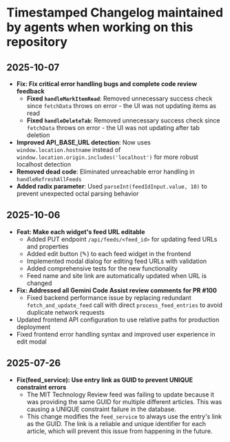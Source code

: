 # Timestamped Changelog maintained by agents when working on this repository


## 2025-10-07

- **Fix: Fix critical error handling bugs and complete code review feedback**
  - **Fixed `handleMarkItemRead`**: Removed unnecessary success check since `fetchData` throws on error - the UI was not updating items as read
  - **Fixed `handleDeleteTab`**: Removed unnecessary success check since `fetchData` throws on error - the UI was not updating after tab deletion
- **Improved API_BASE_URL detection**: Now uses `window.location.hostname` instead of `window.location.origin.includes('localhost')` for more robust localhost detection
- **Removed dead code**: Eliminated unreachable error handling in `handleRefreshAllFeeds`
- **Added radix parameter**: Used `parseInt(feedIdInput.value, 10)` to prevent unexpected octal parsing behavior


## 2025-10-06

- **Feat: Make each widget's feed URL editable**
  - Added PUT endpoint `/api/feeds/<feed_id>` for updating feed URLs and properties
  - Added edit button (✎) to each feed widget in the frontend
  - Implemented modal dialog for editing feed URLs with validation
  - Added comprehensive tests for the new functionality
  - Feed name and site link are automatically updated when URL is changed
- **Fix: Addressed all Gemini Code Assist review comments for PR #100**
  - Fixed backend performance issue by replacing redundant `fetch_and_update_feed` call with direct `process_feed_entries` to avoid duplicate network requests
- Updated frontend API configuration to use relative paths for production deployment
- Fixed frontend error handling syntax and improved user experience in edit modal

## 2025-07-26

- **Fix(feed_service): Use entry link as GUID to prevent UNIQUE constraint errors**
  - The MIT Technology Review feed was failing to update because it was providing the same GUID for multiple different articles. This was causing a UNIQUE constraint failure in the database.
  - This change modifies the `feed_service` to always use the entry's link as the GUID. The link is a reliable and unique identifier for each article, which will prevent this issue from happening in the future.
